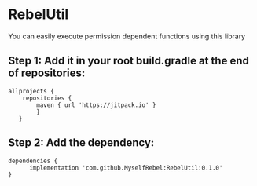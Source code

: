 # RebelUtil
You can easily execute permission dependent functions using this library


## Step 1: Add it in your root build.gradle at the end of repositories:
```
allprojects {
	repositories {
		maven { url 'https://jitpack.io' }
		}
   }
```


## Step 2: Add the dependency:
```
dependencies {
	  implementation 'com.github.MyselfRebel:RebelUtil:0.1.0'
}
```

